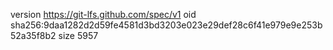 version https://git-lfs.github.com/spec/v1
oid sha256:9daa1282d2d59fe4581d3bd3203e023e29def28c6f41e979e9e253b52a35f8b2
size 5957
